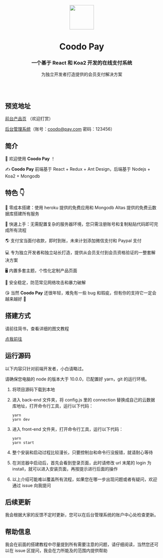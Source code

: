 <div align="center">
<img src="https://i.loli.net/2020/03/27/xdEUXeo6QDMWa2O.png" width="80px" height="80px"/>
</div>
  <h1 align="center">
    Coodo Pay
  </h1>
  <h3 align="center">
    一个基于 React 和 Koa2 开发的在线支付系统
  </h3>
<p align="center">
    为独立开发者打造提供的会员支付解决方案
</p>
<br/>
<br/>

## 预览地址

[前台产品页](https://coodo.960960.xyz/#/product/5) （欢迎打赏）

[后台管理系统](https://coodo.960960.xyz/#/product/5)（账号：coodo@pay.com  密码：123456）



## 简介

👏 欢迎使用 **Coodo Pay** ！

✍️ **Coodo Pay** 前端基于 React + Redux + Ant Design，后端基于 Nodejs + Koa2 + Mongodb

## 特色 👇

📝 零成本搭建：使用 heroku 提供的免费应用和 Mongodb Altas 提供的免费云数据库搭建所有服务

🌉 快速上手：无需配置复杂的服务器环境，您只需注册账号和复制粘贴代码即可完成所有流程

🌎 支付宝当面付收款，即时到账，未来计划添加微信支付和 Paypal 支付

💻 专为独立开发者和独立站长打造，提供从会员支付到会员资格验证的一整套解决方案

🖥 内置多套主题，个性化定制产品页面

🌱 安全稳定，防范常见网络攻击和暴力破解

😘 当然 **Coodo Pay** 还很年轻，难免有一些 bug 和瑕疵，但有你的支持它一定会越来越好 🏃

## 搭建方式

请前往简书，查看详细的图文教程

[点我前往](https://www.jianshu.com/p/12d59f51eb1d)

## 运行源码

以下内容只针对前端开发者，小白请略过。

请确保您电脑的 node 的版本大于 10.0.0，已配置好 yarn，git 的运行环境。

1. 将项目源码下载到本地

2. 进入 back-end 文件夹，将 config.js 里的 connection 替换成自己的云数据库地址，打开命令行工具，运行以下代码：

   ```
   yarn
   yarn dev
   ```

3. 进入 front-end 文件夹，打开命令行工具，运行以下代码：

   ```
   yarn
   yarn start
   ```

4. 整个安装和启动过程比较漫长，只要控制台和命令行没报错，就请耐心等待

5. 在浏览器中启动后，首先会看到登录页面，此时请修改 url 末尾的 login 为 install，就可以进入安装页面，再按提示进行后面的操作

6. 以上介绍可能难以覆盖所有流程，如果您在哪一步出现问题或者有疑问，欢迎通过 issue 向我提问

## 后续更新

我会根据大家的反馈不定时更新，您可以在后台管理系统的账户中心处检查更新。

## 帮助信息

我会在前面的搭建教程中尽量提到所有需要注意的问题，请仔细阅读，当然您还可以在 issue 区提问，我会在力所能及的范围内提供帮助
